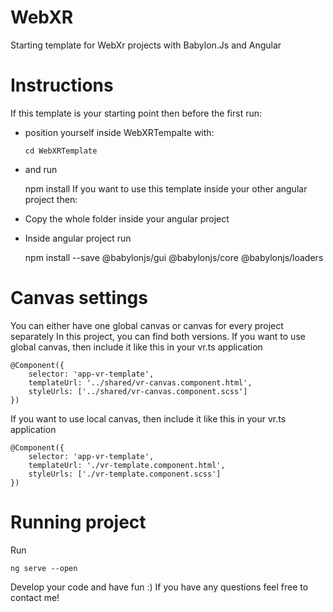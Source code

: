 # WebXR
Starting template for WebXr projects with Babylon.Js and Angular

# Instructions
If this template is your starting point then before the first run:
- position yourself inside WebXRTempalte with:
    
  
      cd WebXRTemplate
- and run 

    
    npm install
If you want to use this template inside your other angular project then: 
- Copy the whole folder inside your angular project 
- Inside angular project run  
    
    
    npm install --save @babylonjs/gui @babylonjs/core @babylonjs/loaders

# Canvas settings
You can either have one global canvas or canvas for every project separately
In this project, you can find both versions. 
If you want to use global canvas, then include it like this in your vr.ts application 

    @Component({
        selector: 'app-vr-template',
        templateUrl: '../shared/vr-canvas.component.html',
        styleUrls: ['../shared/vr-canvas.component.scss']
    })
If you want to use local canvas, then include it like this in your vr.ts application 

    @Component({
        selector: 'app-vr-template',
        templateUrl: './vr-template.component.html',
        styleUrls: ['./vr-template.component.scss']
    })

# Running project
Run 
    
    ng serve --open 
Develop your code and have fun :) 
If you have any questions feel free to contact me!

